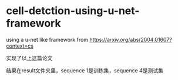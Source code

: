 # cell-detction-using-u-net-framework

using a u-net like framework from https://arxiv.org/abs/2004.01607?context=cs

实现了以上这篇论文

结果在result文件夹里，sequence 1是训练集，sequence 4是测试集
